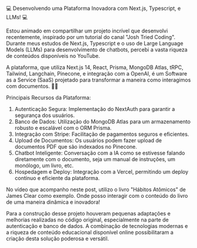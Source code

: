 💻 Desenvolvendo uma Plataforma Inovadora com Next.js, Typescript, e LLMs! 💻

Estou animado em compartilhar um projeto incrível que desenvolvi recentemente, inspirado por um tutorial do canal "Josh Tried Coding". Durante meus estudos de Next.js, Typescript e o uso de Large Language Models (LLMs) para desenvolvimento de chatbots, percebi a vasta riqueza de conteúdos disponíveis no YouTube. 

A plataforma, que utiliza Next.js 14, React, Prisma, MongoDB Atlas, tRPC, Tailwind, Langchain, Pinecone, e integração com a OpenAI, é um Software as a Service (SaaS) projetado para transformar a maneira como interagimos com documentos. 💼📄

Principais Recursos da Plataforma:
1. Autenticação Segura: Implementação do NextAuth para garantir a segurança dos usuários.
2. Banco de Dados: Utilização do MongoDB Atlas para um armazenamento robusto e escalável com o ORM Prisma.
3. Integração com Stripe: Facilitação de pagamentos seguros e eficientes.
4. Upload de Documentos: Os usuários podem fazer upload de documentos PDF que são indexados no Pinecone.
5. Chatbot Inteligente: Conversação com a IA como se estivesse falando diretamente com o documento, seja um manual de instruções, um monólogo, um livro, etc.
6. Hospedagem e Deploy: Integração com a Vercel, permitindo um deploy contínuo e eficiente da plataforma.

No vídeo que acompanho neste post, utilizo o livro "Hábitos Atômicos" de James Clear como exemplo. Onde posso interagir com o conteúdo do livro de uma maneira dinâmica e inovadora!

Para a construção desse projeto houveram pequenas adaptações e melhorias realizadas no código original, especialmente na parte de autenticação e banco de dados. A combinação de tecnologias modernas e a riqueza de conteúdo educacional disponível online possibilitaram a criação desta solução poderosa e versátil.
